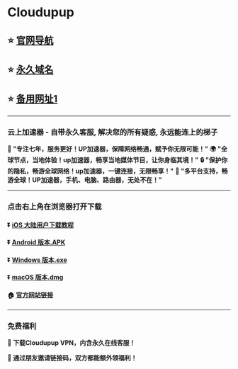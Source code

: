 # Cloudupup

## :star: [官网导航](https://cloudupup.net/)
## :star: [永久域名](https://up02.cloudupup14.com)
## :star: [备用网址1](https://cloudupup.cc)

---

### 云上加速器 - 自带永久客服, 解决您的所有疑惑, 永远能连上的梯子

**:man: "专注七年，服务更好！UP加速器，保障网络畅通，赋予你无限可能！"**
**:earth_africa: "全球节点，当地体验！up加速器，畅享当地媒体节目，让你身临其境！"**
**:lock: "保护你的隐私，畅游全球网络！up加速器，一键连接，无限畅享！"**
**:rocket: "多平台支持，畅游全球！UP加速器，手机、电脑、路由器，无处不在！"**

---
### 点击右上角在浏览器打开下载
#### :arrow_double_down: [iOS 大陆用户下载教程](https://help.cloudupup.net/ios/Shadowrocket.html)
#### :arrow_double_down: [Android 版本.APK](https://upup.dolink.live/az/upup_128010_2025_01_26.apk)
#### :arrow_double_down: [Windows 版本.exe](https://upup.dolink.live/win/cloudupup_1.2.12.exe)
#### :arrow_double_down: [macOS 版本.dmg](https://upup.dolink.live/mac/cloudupup_1.2.12_x64.dmg)
#### :house: [官方网站链接](https://cloudupup.net/)
---
### 免费福利
**:gift: 下载Cloudupup VPN，内含永久在线客服！**

**:gift: 通过朋友邀请链接码，双方都能额外领福利！**
